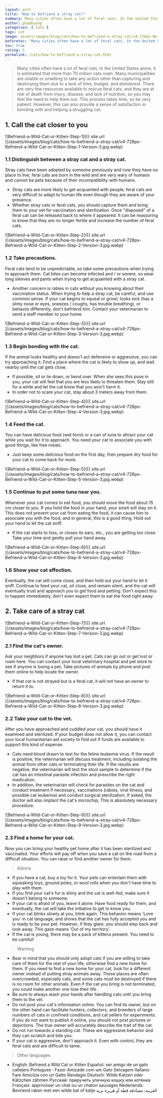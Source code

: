 ```yaml
---
layout: post
title: "How to befriend a stray cat?"
summary: Many cities often have a lot of feral cats. In the United States alone, it is estimated that more than 70 million cats roam. Many municipalities are unable or unwilling to take any action other than capturing and destroying them due to a lack of time, budget, and disinterest.
author: phamhuong
categories: [ Cats ]
tags: cat
image: assets/images/blog/cats/how-to-befriend-a-stray-cat/v4-728px-Befriend-a-Wild-Cat-or-Kitten-Step-9-Version-3.webp
beforetoc: "Many cities often have a lot of feral cats. In the United States alone, it is estimated that more than 70 million cats roam. Many municipalities are unable or unwilling to take any action other than capturing and destroying them due to a lack of time, budget, and disinterest. There are very few resources available to rescue feral cats, and they are at risk of death from injury, disease, and lack of nutrition, so you may feel the need to help them out. This process takes time, so be very patient. However, this can also provide a sense of satisfaction in bonding with and helping a struggling cat."
toc: true
rating: 5
permalink: /cats/how-to-befriend-a-stray-cat.html
---
```


> Many cities often have a lot of feral cats. In the United States alone, it is estimated that more than 70 million cats roam. Many municipalities are unable or unwilling to take any action other than capturing and destroying them due to a lack of time, budget, and disinterest. There are very few resources available to rescue feral cats, and they are at risk of death from injury, disease, and lack of nutrition, so you may feel the need to help them out. This process takes time, so be very patient. However, this can also provide a sense of satisfaction in bonding with and helping a struggling cat.

## 1. Call the cat closer to you

![Befriend-a-Wild-Cat-or-Kitten-Step-1]({{ site.url }}/assets/images/blog/cats/how-to-befriend-a-stray-cat/v4-728px-Befriend-a-Wild-Cat-or-Kitten-Step-1-Version-3.jpg.webp)

### 1.1 Distinguish between a stray cat and a stray cat. 

Stray cats have been adopted by someone previously and now they have no place to live; feral cats are born in the wild and are very wary of humans and cannot be pets because of their incompatibility with humans. 
- Stray cats are more likely to get acquainted with people; feral cats are very difficult to adapt to human life even though they are aware of your presence.
- Whether stray cats or feral cats, you should capture them and bring them to your vet for vaccination and sterilization. Once "disposed" of a feral cat can be released back to where it appeared. It can be reassuring to know that they are no longer fertile and increase the number of feral cats.

![Befriend-a-Wild-Cat-or-Kitten-Step-2]({{ site.url }}/assets/images/blog/cats/how-to-befriend-a-stray-cat/v4-728px-Befriend-a-Wild-Cat-or-Kitten-Step-2-Version-3.jpg.webp)

### 1.2 Take precautions. 

Feral cats tend to be unpredictable, so take some precautions when trying to approach them. Cat bites can become infected and / or severe, so wear long sleeves and pants when trying to get acquainted with a stray cat.
- Another concern is rabies in cats without you knowing about their vaccination status. When trying to help a stray cat, be careful, and use common sense. If your cat begins to squeal or growl, looks sick (has a slimy nose or eyes, sneezes / coughs, has trouble breathing), or behaves differently, don't befriend him. Contact your veterinarian to send a staff member to your home.

![Befriend-a-Wild-Cat-or-Kitten-Step-3]({{ site.url }}/assets/images/blog/cats/how-to-befriend-a-stray-cat/v4-728px-Befriend-a-Wild-Cat-or-Kitten-Step-3-Version-3.jpg.webp)

### 1.3 Begin bonding with the cat. 

If the animal looks healthy and doesn't act defensive or aggressive, you can try approaching it. Find a place where the cat is likely to show up, and wait nearby until the cat gets close.
- If possible, sit or lie down, or bend over. When she sees this pose in you, your cat will feel that you are less likely to threaten them. Stay still for a while and let the cat know that you won't harm it.
- In order not to scare your cat, stay about 3 meters away from them.

![Befriend-a-Wild-Cat-or-Kitten-Step-4]({{ site.url }}/assets/images/blog/cats/how-to-befriend-a-stray-cat/v4-728px-Befriend-a-Wild-Cat-or-Kitten-Step-4-Version-3.jpg.webp)

### 1.4 Feed the cat. 

You can have delicious food (wet form) or a can of tuna to attract your cat while you wait for it to approach. You need your cat to associate you with good things, like free meals.
- Just keep some delicious food on the first day, then prepare dry food for your cat to come back for more.

![Befriend-a-Wild-Cat-or-Kitten-Step-5]({{ site.url }}/assets/images/blog/cats/how-to-befriend-a-stray-cat/v4-728px-Befriend-a-Wild-Cat-or-Kitten-Step-5-Version-3.jpg.webp)

### 1.5 Continue to put some tuna near you. 

Whenever your cat comes to eat food, you should move the food about 15 cm closer to you. If you hold the food in your hand, your smell will stay on it. This does not prevent your cat from eating the food, it can cause him to associate you with the food, and in general, this is a good thing. Hold out your hand to let the cat sniff.
- If the cat starts to hiss, or closes its ears, etc., you are getting too close. Take your time and gently pull your hand away.

![Befriend-a-Wild-Cat-or-Kitten-Step-6]({{ site.url }}/assets/images/blog/cats/how-to-befriend-a-stray-cat/v4-728px-Befriend-a-Wild-Cat-or-Kitten-Step-6-Version-3.jpg.webp)

### 1.6 Show your cat affection. 

Eventually, the cat will come close, and then hold out your hand to let it sniff. Continue to feed your cat, sit close, and remain silent, and the cat will eventually trust and approach you to get food and petting. Don't expect this to happen immediately, don't even expect them to eat the food right away.

## 2. Take care of a stray cat

![Befriend-a-Wild-Cat-or-Kitten-Step-7]({{ site.url }}/assets/images/blog/cats/how-to-befriend-a-stray-cat/v4-728px-Befriend-a-Wild-Cat-or-Kitten-Step-7-Version-3.jpg.webp)

### 2.1 Find the cat's owner. 

Ask your neighbors if anyone has lost a pet. Cats can go out or get lost or roam here. You can contact your local veterinary hospital and pet store to see if anyone is losing a pet; Take pictures of animals by phone and post them online to help locate the owner.
- If that cat is not strayed but is a feral cat, it will not have an owner to return it to.

![Befriend-a-Wild-Cat-or-Kitten-Step-8]({{ site.url }}/assets/images/blog/cats/how-to-befriend-a-stray-cat/v4-728px-Befriend-a-Wild-Cat-or-Kitten-Step-8-Version-3.jpg.webp)

### 2.2 Take your cat to the vet. 

After you have approached and cuddled your cat, you should have it examined and sterilized. If your budget does not allow it, you can contact your local humanitarian aid society to find out if funds are available to support this kind of expense.
- Cats need blood drawn to test for the feline leukemia virus. If the result is positive, the veterinarian will discuss treatment, including isolating the animal from other cats or terminating their life. If the results are negative, the veterinarian will test the stool sample to determine if the cat has an intestinal parasite infection and prescribe the right medication.
- In addition, the veterinarian will check for parasites on the cat and conduct treatment if necessary, vaccinations (rabies, viral illness, and possible cat leukemia) and conduct surgical sterilization. If asked, the doctor will also implant the cat's microchip; This is absolutely necessary procedure.

![Befriend-a-Wild-Cat-or-Kitten-Step-9]({{ site.url }}/assets/images/blog/cats/how-to-befriend-a-stray-cat/v4-728px-Befriend-a-Wild-Cat-or-Kitten-Step-9-Version-3.jpg.webp)

### 2.3 Find a home for your cat. 

Now you can bring your healthy pet home after it has been sterilized and vaccinated. Your efforts will pay off when you save a cat on the road from a difficult situation. You can raise or find another owner for them.

> Advice
- If you have a cat, buy a toy for it. Your pets can entertain them with squeaking toys, ground poles, or wool rolls when you don't have time to play with them.
- If you find your cat's fur is shiny and the cat is well-fed, make sure it doesn't belong to someone.
- If your cat is afraid of you, leave it alone. Have food ready for them, and eventually, the cat will take the initiative to get to know you.
- If your cat blinks slowly at you, blink again. This behavior means 'Love you' in cat language, and shows that the cat has fully accepted you and is ready to be your pet. However, if they glare, you should step back and look away. This gaze means 'Out of my territory'.
- If the cat is young, there may be a pack of kittens present. You need to be careful!

> Warning
- Bear in mind that you should only adopt cats if you are willing to take care of them for the rest of your life, otherwise find a new home for them. If you need to find a new home for your cat, look for a different owner instead of putting stray animals away. These places are often overcrowded, especially cats, and some cats must be destroyed if there is no room for other animals. Even if the cat you bring is not terminated, you could make another one lose their life.
- Be sure to always wash your hands after handling cats until you bring them to the vet.
- Do not post your cat's information online. You can find its owner, but on the other hand can facilitate hunters, collectors, and breeders of large numbers of cats in confined conditions, and cat sellers for experiments. If you do not want to publish it online, you should not post pictures or depictions. The true owner will accurately describe the trait of the cat.
- Do not run towards a standing cat. These are aggressive behavior and they can scratch and bite you.
- If your cat is aggressive, don't approach it. Even with control, they are feral cats and are difficult to tame.

> Other languages
- English: Befriend a Wild Cat or Kitten Español: ser amigo de un gato callejero Portugues : Fazer Amizade com um Gato Selvagem Italiano: Fare Amicizia con un Gatto Randagio Deutsch: Wilde Katzen oder Kätzchen zähmen Русский: приручить уличную кошку или котенка Français: apprivoiser un chat ou un chaton sauvages Nederlands: Bevriend raken met een wilde kat of katje العربية: مصادقة قطة أو هريرة برية
